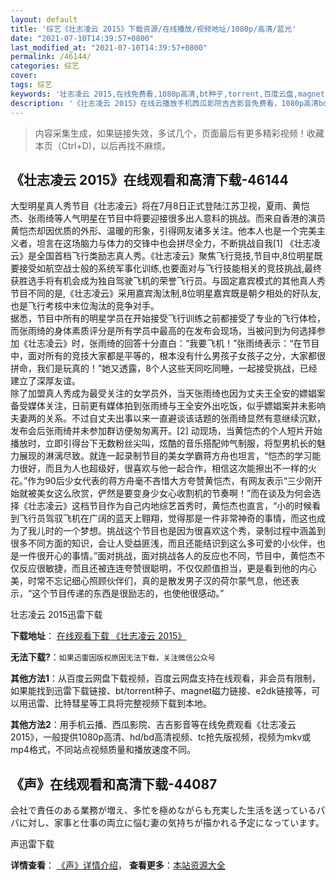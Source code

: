 ```yaml
---
layout: default
title: '综艺《壮志凌云 2015》下载资源/在线播放/视频地址/1080p/高清/蓝光'
date: "2021-07-10T14:39:57+0800"
last_modified_at: "2021-07-10T14:39:57+0800"
permalink: /46144/
categories: 综艺
cover:
tags: 综艺
keywords: '壮志凌云 2015,在线免费看,1080p高清,bt种子,torrent,百度云盘,magnet,磁力链,迅雷下载资源'
description: '《壮志凌云 2015》在线云播放手机西瓜影院吉吉影音免费看，1080p高清bd/hd未删减完整版和tc抢先枪版，mkv/mp4格式，附带bt/torrent种子、magnet/磁力链、百度云盘、网盘资源迅雷下载链接'
---
```


>内容采集生成，如果链接失效，多试几个，页面最后有更多精彩视频！收藏本页（Ctrl+D)，以后再找不麻烦。


## 《壮志凌云 2015》在线观看和高清下载-46144

大型明星真人秀节目《壮志凌云》将在7月8日正式登陆江苏卫视，夏雨、黄恺杰、张雨绮等人气明星在节目中将要迎接很多出人意料的挑战。而来自香港的演员黄恺杰却因优质的外形、温暖的形象，引得网友诸多关注。他本人也是一个完美主义者，坦言在这场脑力与体力的交锋中也会拼尽全力，不断挑战自我[1] 《壮志凌云》是全国首档飞行类励志真人秀。《壮志凌云》聚焦飞行竞技,节目中,8位明星既要接受如航空战士般的系统军事化训练,也要面对与飞行技能相关的竞技挑战,最终获胜选手将有机会成为独自驾驶飞机的荣誉飞行员。与固定嘉宾模式的其他真人秀节目不同的是,《壮志凌云》采用嘉宾淘汰制,8位明星嘉宾既是朝夕相处的好队友,也是飞行考核中末位淘汰的竞争对手。<br />据悉，节目中所有的明星学员在开始接受飞行训练之前都接受了专业的飞行体检，而张雨绮的身体素质评分是所有学员中最高的在发布会现场，当被问到为何选择参加《壮志凌云》时，张雨绮的回答十分直白：“我要飞机！&rdquo;张雨绮表示：“在节目中，面对所有的竞技大家都是平等的，根本没有什么男孩子女孩子之分，大家都很拼命，我们是玩真的！”她又透露，8个人这些天同吃同睡，一起接受挑战，已经建立了深厚友谊。<br />除了加盟真人秀成为最受关注的女学员外，当天张雨绮也因为丈夫王全安的嫖娼案备受媒体关注，日前更有媒体拍到张雨绮与王全安外出吃饭，似乎嫖娼案并未影响夫妻两的关系。不过自丈夫出事以来一直避谈该话题的张雨绮显然有意继续沉默，发布会后张雨绮并未参加群访便匆匆离开。[2] 动现场，当黄恺杰的个人短片开始播放时，立即引得台下无数粉丝尖叫，炫酷的音乐搭配帅气制服，将型男机长的魅力展现的淋漓尽致。就连一起录制节目的美女学霸蒋方舟也坦言，&ldquo;恺杰的学习能力很好，而且为人也超级好，很喜欢与他一起合作，相信这次能擦出不一样的火花。&rdquo;作为90后少女代表的蒋方舟毫不吝惜大方夸赞黄恺杰，有网友表示“三少刚开始就被美女这么欣赏，俨然是要变身少女心收割机的节奏啊！&rdquo;而在谈及为何会选择《壮志凌云》这档节目作为自己内地综艺首秀时，黄恺杰也直言，&ldquo;小的时候看到飞行员驾驭飞机在广阔的蓝天上翱翔，觉得那是一件非常神奇的事情，而这也成为了我儿时的一个梦想。挑战这个节目也是因为很喜欢这个秀，录制过程中涵盖到很多不同方面的知识，会让人受益匪浅，而且还能结识到这么多可爱的小伙伴，也是一件很开心的事情。&rdquo;面对挑战，面对挑战各人的反应也不同，节目中，黄恺杰不仅反应很敏捷，而且还被连连夸赞很聪明，不仅仅颜值担当，更是看到他的内心美，时常不忘记细心照顾伙伴们，真的是散发男子汉的荷尔蒙气息，他还表示，&ldquo;这个节目传递的东西是很励志的，也使他很感动。&rdquo;


壮志凌云 2015迅雷下载

**下载地址**： [在线观看下载 《壮志凌云 2015》](https://www.993dy.com//vod-detail-id-3704.html) 


**无法下载?**：`如果迅雷因版权原因无法下载，关注微信公众号 `

**其他方法1**：从百度云网盘下载视频，百度云网盘支持在线观看，非会员有限制，如果能找到迅雷下载链接、bt/torrent种子、magnet磁力链接、e2dk链接等，可以用迅雷、比特彗星等工具将完整视频下载到本地。

**其他方法2**：用手机云播、西瓜影院、吉吉影音等在线免费观看《壮志凌云 2015》，一般提供1080p高清、hd/bd高清视频、tc抢先版视频，视频为mkv或mp4格式，不同站点视频质量和播放速度不同。


## 《声》在线观看和高清下载-44087

会社で責任のある業務が増え、多忙を極めながらも充実した生活を送っているパパに対し、家事と仕事の両立に悩む妻の気持ちが描かれる予定になっています。<br />


声迅雷下载

**详情查看**： [《声》详情介绍](/movie/44087/)， **查看更多**：[本站资源大全](/movie/t/all/)

